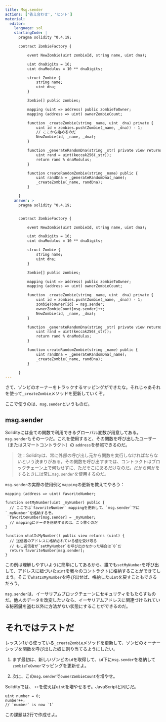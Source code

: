 ```yaml
---
title: Msg.sender
actions: ['答え合わせ', 'ヒント']
material:
  editor:
    language: sol
    startingCode: |
      pragma solidity ^0.4.19;

      contract ZombieFactory {

          event NewZombie(uint zombieId, string name, uint dna);

          uint dnaDigits = 16;
          uint dnaModulus = 10 ** dnaDigits;

          struct Zombie {
              string name;
              uint dna;
          }

          Zombie[] public zombies;

          mapping (uint => address) public zombieToOwner;
          mapping (address => uint) ownerZombieCount;

          function _createZombie(string _name, uint _dna) private {
              uint id = zombies.push(Zombie(_name, _dna)) - 1;
              // ここから始めるのだ
              NewZombie(id, _name, _dna);
          }

          function _generateRandomDna(string _str) private view returns (uint) {
              uint rand = uint(keccak256(_str));
              return rand % dnaModulus;
          }

          function createRandomZombie(string _name) public {
              uint randDna = _generateRandomDna(_name);
              _createZombie(_name, randDna);
          }

      }
    answer: >
      pragma solidity ^0.4.19;


      contract ZombieFactory {

          event NewZombie(uint zombieId, string name, uint dna);

          uint dnaDigits = 16;
          uint dnaModulus = 10 ** dnaDigits;

          struct Zombie {
              string name;
              uint dna;
          }

          Zombie[] public zombies;

          mapping (uint => address) public zombieToOwner;
          mapping (address => uint) ownerZombieCount;

          function _createZombie(string _name, uint _dna) private {
              uint id = zombies.push(Zombie(_name, _dna)) - 1;
              zombieToOwner[id] = msg.sender;
              ownerZombieCount[msg.sender]++;
              NewZombie(id, _name, _dna);
          }

          function _generateRandomDna(string _str) private view returns (uint) {
              uint rand = uint(keccak256(_str));
              return rand % dnaModulus;
          }

          function createRandomZombie(string _name) public {
              uint randDna = _generateRandomDna(_name);
              _createZombie(_name, randDna);
          }

      }
---
```


さて、ゾンビのオーナーをトラックするマッピングができたな。それじゃあそれを使って`_createZombie`メソッドを更新していくぞ。

ここで使うのは、`msg.sender`というものだ。

## msg.sender

Solidityには全ての関数で利用できるグローバル変数が用意してある。`msg.sender`もその一つだ。これを使用すると、その関数を呼び出したユーザー（またはスマートコントラクト）の `address`を参照できるのだ。

> 注：Solidityは、常に外部の呼び出し元から関数を実行しなければならないという決まりがある。その関数を呼び出すまでは、コントラクトはブロックチェーン上で何もせずに、ただそこにあるだけなのだ。だから何かをするときには常に`msg.sender`を使用するのだ。

`msg.sender`の実際の使用例と`mapping`の更新を教えてやろう：

```
mapping (address => uint) favoriteNumber;

function setMyNumber(uint _myNumber) public {
  // ここでは`favoriteNumber` mappingを更新して、`msg.sender`下に`_myNumber`を格納するぞ。
  favoriteNumber[msg.sender] = _myNumber;
  // mappingにデータを格納するのは、こう書くのだ
}

function whatIsMyNumber() public view returns (uint) {
  // 送信者のアドレスに格納されている値を受け取る
  // もし送信者が`setMyNumber`を呼び出さなかった場合は`0`だ
  return favoriteNumber[msg.sender];
}
```

この例は理解しやすいように簡単にしてあるから、誰でも`setMyNumber`を呼び出して、アドレスに紐づいた`uint`を我々のコントラクトに格納することができてしまう。そこで`whatIsMyNumber`を呼び出せば、格納した`uint`を戻すこともできるだろう。

`msg.sender`は、イーサリアムブロックチェーンにセキュリティをもたらすものだ。他人のデータを改変したいなら、イーサリアムアドレスに関連づけられている秘密鍵を盗む以外に方法がない状態にすることができるのだ。

# それではテストだ

レッスン1から使っている`_createZombie`メソッドを更新して、ゾンビのオーナーシップを関数を呼び出した奴に割り当てるようにしたい。

1. まず最初は、新しいゾンビの`id`を取得して、`id`下に`msg.sender`を格納して`zombieToOwner`マッピングを更新せよ。

2. 次に、この`msg.sender`で`ownerZombieCount`を増やせ。

Solidityでは、 `++`を使えば`uint`を増やせるぞ。JavaScriptと同じだ。

```
uint number = 0;
number++;
// `number` is now `1`
```
この課題は2行で作成せよ。
